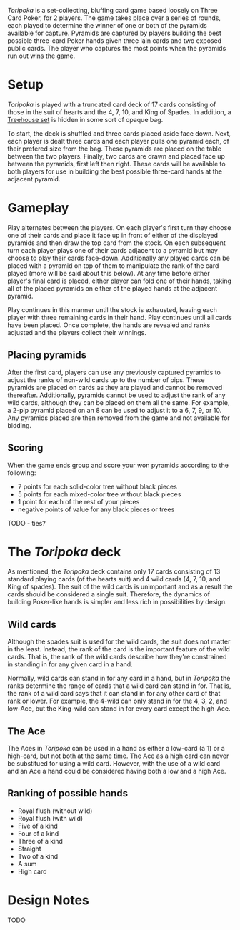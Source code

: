 *Toripoka* is a set-collecting, bluffing card game based loosely on Three Card Poker, for 2 players.  The game takes place over a series of rounds, each played to determine the winner of one or both of the pyramids available for capture.  Pyramids are captured by players building the best possible three-card Poker hands given three lain cards and two exposed public cards.  The player who captures the most points when the pyramids run out wins the game.

Setup
=====

*Toripoka* is played with a truncated card deck of 17 cards consisting of those in the suit of hearts and the 4, 7, 10, and King of Spades. In addition, a [Treehouse set](http://www.looneylabs.com/rules/treehouse) is hidden in some sort of opaque bag.

To start, the deck is shuffled and three cards placed aside face down.  Next, each player is dealt three cards and each player pulls one pyramid each, of their prefered size from the bag.  These pyramids are placed on the table between the two players.  Finally, two cards are drawn and placed face up between the pyramids, first left then right.  These cards will be available to both players for use in building the best possible three-card hands at the adjacent pyramid.

Gameplay
========

Play alternates between the players.  On each player's first turn they choose one of their cards and place it face up in front of either of the displayed pyramids and then draw the top card from the stock. On each subsequent turn each player plays one of their cards adjacent to a pyramid but may choose to play their cards face-down.  Additionally any played cards can be placed with a pyramid on top of them to manipulate the rank of the card played (more will be said about this below).  At any time before either player's final card is placed, either player can fold one of their hands, taking all of the placed pyramids on either of the played hands at the adjacent pyramid.

Play continues in this manner until the stock is exhausted, leaving each player with three remaining cards in their hand.  Play continues until all cards have been placed.  Once complete, the hands are revealed and ranks adjusted and the players collect their winnings.

Placing pyramids
----------------

After the first card, players can use any previously captured pyramids to adjust the ranks of non-wild cards up to the number of pips.  These pyramids are placed on cards as they are played and cannot be removed thereafter.  Additionally, pyramids cannot be used to adjust the rank of any wild cards, although they can be placed on them all the same.  For example, a 2-pip pyramid placed on an 8 can be used to adjust it to a 6, 7, 9, or 10.  Any pyramids placed are then removed from the game and not available for bidding.

Scoring
-------

When the game ends group and score your won pyramids according to the following:

 * 7 points for each solid-color tree without black pieces
 * 5 points for each mixed-color tree without black pieces
 * 1 point for each of the rest of your pieces
 * negative points of value for any black pieces or trees
 
TODO - ties?

The *Toripoka* deck
=====================

As mentioned, the *Toripoka* deck contains only 17 cards consisting of 13 standard playing cards (of the hearts suit) and 4 wild cards (4, 7, 10, and King of spades).  The suit of the wild cards is unimportant and as a result the cards should be considered a single suit.  Therefore, the dynamics of building Poker-like hands is simpler and less rich in possibilities by design.

Wild cards
----------

Although the spades suit is used for the wild cards, the suit does not matter in the least.  Instead, the rank of the card is the important feature of the wild cards.  That is, the rank of the wild cards describe how they're constrained in standing in for any given card in a hand.

Normally, wild cards can stand in for any card in a hand, but in *Toripoka* the ranks determine the range of cards that a wild card can stand in for.  That is, the rank of a wild card says that it can stand in for any other card of that rank or lower.  For example, the 4-wild can only stand in for the 4, 3, 2, and low-Ace, but the King-wild can stand in for every card except the high-Ace.

The Ace
-------

The Aces in *Toripoka* can be used in a hand as either a low-card (a 1) or a high-card, but not both at the same time.  The Ace as a high card can never be substitued for using a wild card.  However, with the use of a wild card and an Ace a hand could be considered having both a low and a high Ace.  

Ranking of possible hands
-------------------------

 * Royal flush (without wild)
 * Royal flush (with wild)
 * Five of a kind
 * Four of a kind
 * Three of a kind
 * Straight 
 * Two of a kind
 * A sum
 * High card
 
Design Notes
============

TODO

